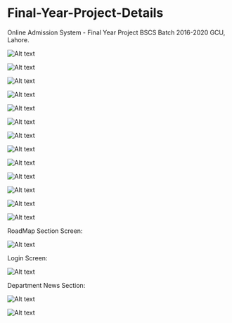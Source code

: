 # Final-Year-Project-Details
Online Admission System - Final Year Project BSCS Batch 2016-2020 GCU, Lahore.


![Alt text](<Project_Screens/Screenshot (20) - Copy.png>)

![Alt text](<Project_Screens/Screenshot (21) - Copy.png>)

![Alt text](<Project_Screens/Screenshot (24) - Copy.png>)

![Alt text](<Project_Screens/Screenshot (25) - Copy.png>)

![Alt text](<Project_Screens/Screenshot (26) - Copy.png>)

![Alt text](<Project_Screens/Screenshot (27) - Copy.png>)

![Alt text](<Project_Screens/Screenshot (28) - Copy.png>)

![Alt text](<Project_Screens/Screenshot (29) - Copy.png>)

![Alt text](<Project_Screens/Screenshot (30) - Copy.png>)

![Alt text](<Project_Screens/Screenshot (31) - Copy.png>)

![Alt text](<Project_Screens/Screenshot (32) - Copy.png>)

![Alt text](<Project_Screens/Screenshot (33) - Copy.png>)

![Alt text](<Project_Screens/Screenshot (34) - Copy.png>) 

RoadMap Section Screen:

![Alt text](<Project_Screens/Screenshot (35) - Copy.png>) 

Login Screen:

![Alt text](<Project_Screens/Screenshot (36) - Copy.png>) 

Department News Section:

![Alt text](<Project_Screens/Screenshot (37) - Copy.png>) 

![Alt text](<Project_Screens/Screenshot (38) - Copy.png>)





<!-- ![Alt text](<Project_Screens/Screenshot (110) - Copy.png>) -->
